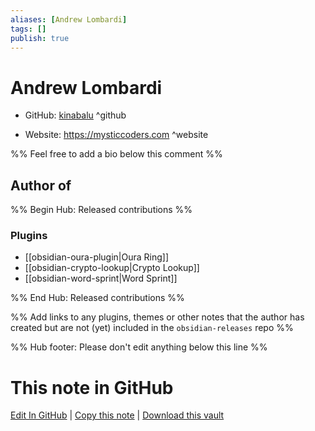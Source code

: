 ```yaml
---
aliases: [Andrew Lombardi]
tags: []
publish: true
---
```


# Andrew Lombardi

- GitHub: [kinabalu](https://github.com/kinabalu/) ^github
<!-- - Discord: `@` ^discord-->
- Website: <https://mysticcoders.com> ^website
<!-- - [[Publish sites|Publish site]]: <https://> ^publish-->

%% Feel free to add a bio below this comment %%

## Author of

%% Begin Hub: Released contributions %%

### Plugins

- [[obsidian-oura-plugin|Oura Ring]]
- [[obsidian-crypto-lookup|Crypto Lookup]]
- [[obsidian-word-sprint|Word Sprint]]

%% End Hub: Released contributions %%

%% Add links to any plugins, themes or other notes that the author has created but are not (yet) included in the `obsidian-releases` repo %%

<!--
### Unlisted plugins
-->

<!--
### Others
-->

<!--
## Sponsor this author
-->

<!-- - [[GitHub sponsors]]: [Sponsor @kinabalu on GitHub Sponsors](https://github.com/sponsors/kinabalu) ^github-sponsor-->
<!-- - [[Buy me a coffee]]: <https://> ^buy-me-a-coffee-->
<!-- - [[PayPal]]: <https://> ^paypal-->
<!-- - [[Patreon]]: <https://> ^patreon-->

<!--
## Follow this author
-->

<!-- - [[YouTube Channels|On YouTube]]: <https://> ^youtube-->
<!-- - Twitter: <https://> ^twitter-->
<!-- - ... -->

%% Hub footer: Please don't edit anything below this line %%

# This note in GitHub

<span class="git-footer">[Edit In GitHub](https://github.dev/obsidian-community/obsidian-hub/blob/main/01%20-%20Community/People/kinabalu.md "git-hub-edit-note") | [Copy this note](https://raw.githubusercontent.com/obsidian-community/obsidian-hub/main/01%20-%20Community/People/kinabalu.md "git-hub-copy-note") | [Download this vault](https://github.com/obsidian-community/obsidian-hub/archive/refs/heads/main.zip "git-hub-download-vault") </span>
